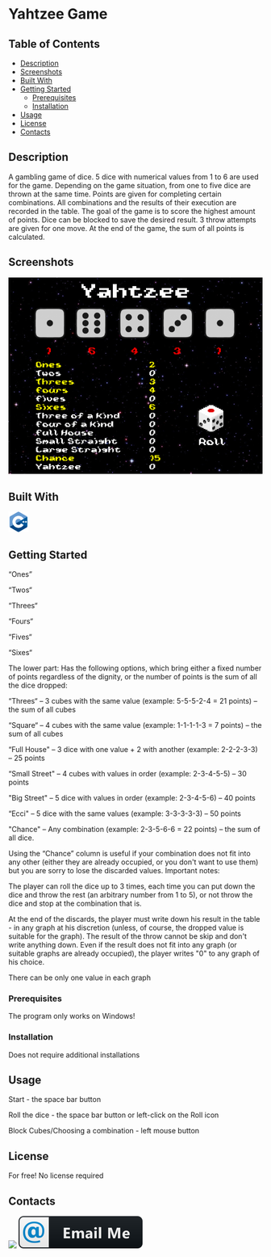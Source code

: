 # Yahtzee Game

## Table of Contents

- [Description](#description)
- [Screenshots](#screenshots)
- [Built With](#built-with)
- [Getting Started](#getting-started)
  - [Prerequisites](#prerequisites)
  - [Installation](#installation)
- [Usage](#usage)
- [License](#license)
- [Contacts](#contacts)

## Description

A gambling game of dice. 5 dice with numerical values from 1 to 6 are used for the game. Depending on the game situation, from one to five dice are thrown at the same time. Points are given for completing certain combinations. All combinations and the results of their execution are recorded in the table. The goal of the game is to score the highest amount of points. Dice can be blocked to save the desired result. 3 throw attempts are given for one move. At the end of the game, the sum of all points is calculated.

## Screenshots

![](resources/Screenshot.PNG)

## Built With

<a href="https://docs.microsoft.com/en-us/cpp/standard-library/cpp-standard-library-reference?view=msvc-160"><img src="https://raw.githubusercontent.com/devicons/devicon/master/icons/cplusplus/cplusplus-original.svg" height="40px" width="40px" /></a>

## Getting Started

“Ones”

“Twos“

“Threes“

“Fours“

“Fives“

“Sixes“

The lower part: Has the following options, which bring either a fixed number
of points regardless of the dignity, or the number of points is the sum of all the dice dropped:

“Threes“ – 3 cubes with the same value (example: 5-5-5-2-4 = 21 points) – the sum of all cubes

“Square“ – 4 cubes with the same value (example: 1-1-1-1-3 = 7 points) – the sum of all cubes

“Full House" – 3 dice with one value + 2 with another (example: 2-2-2-3-3) – 25 points

“Small Street" – 4 cubes with values in order (example: 2-3-4-5-5) – 30 points

"Big Street" – 5 dice with values in order (example: 2-3-4-5-6) – 40 points

“Ecci" – 5 dice with the same values (example: 3-3-3-3-3) – 50 points

"Chance" – Any combination (example: 2-3-5-6-6 = 22 points) – the sum of all dice.

Using the “Chance” column is useful if your combination does not fit into any other
(either they are already occupied, or you don't want to use them) but you are sorry to lose the discarded
values.
Important notes:

The player can roll the dice up to 3 times, each time you can put down the dice and throw the rest
(an arbitrary number from 1 to 5), or not throw the dice and stop at the
combination that is.

At the end of the discards, the player must write down his result in the table - in any graph at his
discretion (unless, of course, the dropped value is suitable for the graph). The result of the throw cannot be
skip and don't write anything down. Even if the result does not fit into any graph (or
suitable graphs are already occupied), the player writes "0" to any graph of his choice.

There can be only one value in each graph

### Prerequisites

The program only works on Windows!

### Installation

Does not require additional installations

## Usage

Start - the space bar button

Roll the dice - the space bar button or left-click on the Roll icon

Block Cubes/Choosing a combination - left mouse button


## License

For free! No license required

## Contacts

<a href="https://www.linkedin.com/in/viktor-shostak-617b0b155/"><img src="https://img.shields.io/badge/LinkedIn-0077B5?style=for-the-badge&logo=linkedin&logoColor=white" /></a>  <a href="mailto:shostakv90@gmail.com"><img src=https://raw.githubusercontent.com/johnturner4004/readme-generator/master/src/components/assets/images/email_me_button_icon_151852.svg /></a>
